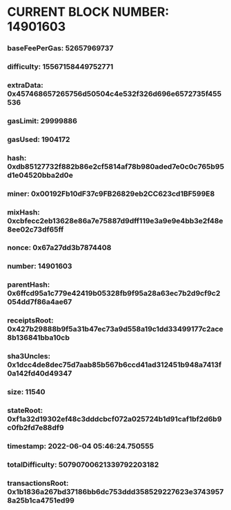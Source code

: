 # CURRENT BLOCK NUMBER: 14901603

### baseFeePerGas: 52657969737
### difficulty: 15567158449752771
### extraData: 0x457468657265756d50504c4e532f326d696e6572735f455536
### gasLimit: 29999886
### gasUsed: 1904172
### hash: 0xdb85127732f882b86e2cf5814af78b980aded7e0c0c765b95d1e04520bba2d0e
### miner: 0x00192Fb10dF37c9FB26829eb2CC623cd1BF599E8
### mixHash: 0xcbfecc2eb13628e86a7e75887d9dff119e3a9e9e4bb3e2f48e8ee02c73df65ff
### nonce: 0x67a27dd3b7874408
### number: 14901603
### parentHash: 0x6ffcd95a1c779e42419b05328fb9f95a28a63ec7b2d9cf9c2054dd7f86a4ae67
### receiptsRoot: 0x427b29888b9f5a31b47ec73a9d558a19c1dd33499177c2ace8b136841bba10cb
### sha3Uncles: 0x1dcc4de8dec75d7aab85b567b6ccd41ad312451b948a7413f0a142fd40d49347
### size: 11540
### stateRoot: 0xf1a32d19302ef48c3dddcbcf072a025724b1d91caf1bf2d6b9c0fb2fd7e88df9
### timestamp: 2022-06-04 05:46:24.750555
### totalDifficulty: 50790700621339792203182
### transactionsRoot: 0x1b1836a267bd37186bb6dc753ddd358529227623e37439578a25b1ca4751ed99
